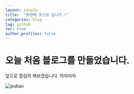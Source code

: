 ```yaml
---
layout: single
title:  "첫번째 포스팅 입니다.!"
categories: blog
tag: github
toc: true
author_profiles: false
---
```



# 오늘 처음 블로그를 만들었습니다.

앞으로 열심히 해보겠습니다. 아자아자

![pubao](../../images/스크린샷%202024-03-04%20142042.png)